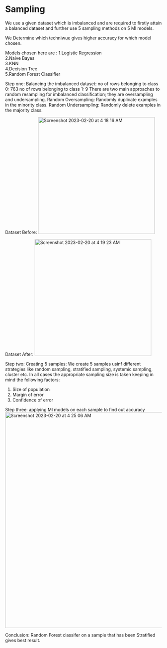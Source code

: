 # Sampling



We use a given dataset which is imbalanced and are required to firstly attain a balanced dataset and further use 5 sampling methods on 5 Ml models.

We Determine which techniwue gives higher accuracy for which model chosen.

Models chosen here are :
1.Logistic Regression      
2.Naive Bayes            
3.KNN                   
4.Decision Tree           
5.Random Forest Classifier 


Step one: Balancing the imbalanced dataset:
no of rows belonging to class 0: 763
no of rows belonging to class 1: 9
There are two main approaches to random resampling for imbalanced classification; they are oversampling and undersampling.
Random Oversampling: Randomly duplicate examples in the minority class.
Random Undersampling: Randomly delete examples in the majority class.

Dataset Before:
<img width="375" alt="Screenshot 2023-02-20 at 4 18 16 AM" src="https://user-images.githubusercontent.com/73638083/219979966-b88d1a36-94af-4a9e-908e-93182d0be988.png">


Dataset After:
<img width="375" alt="Screenshot 2023-02-20 at 4 19 23 AM" src="https://user-images.githubusercontent.com/73638083/219980006-09a13f65-f579-4de7-a99b-0b735ac46216.png">


Step two: Creating 5 samples:
We create 5 samples usinf different strategies like random sampling, stratified sampling, systemic sampling, cluster etc.
In all cases the appropriate sampling size is taken keeping in mind  the following factors:
1. Size of population
2. Margin of error
3. Confidence of error

Step three: applying Ml models on each sample to find out accuracy
<img width="693" alt="Screenshot 2023-02-20 at 4 25 06 AM" src="https://user-images.githubusercontent.com/73638083/219980265-c3fd6a17-1c82-4622-a7ab-d31a747408bb.png">

Conclusion: 
Random Forest classifer on a sample that has been Stratified gives best result.

